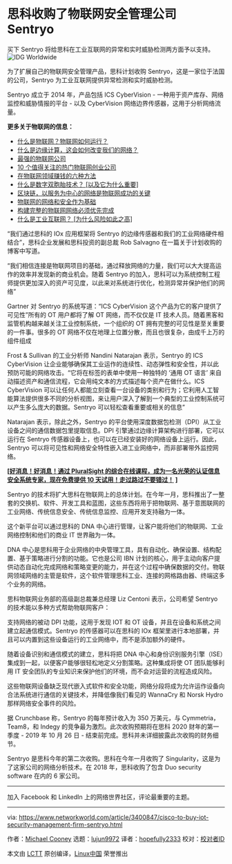 [#]: collector: (lujun9972)
[#]: translator: (hopefully2333)
[#]: reviewer: ( )
[#]: publisher: ( )
[#]: url: ( )
[#]: subject: (Cisco to buy IoT security, management firm Sentryo)
[#]: via: (https://www.networkworld.com/article/3400847/cisco-to-buy-iot-security-management-firm-sentryo.html)
[#]: author: (Michael Cooney https://www.networkworld.com/author/Michael-Cooney/)

思科收购了物联网安全管理公司 Sentryo
======
买下 Sentryo 将给思科在工业互联网的异常和实时威胁检测两方面予以支持。
![IDG Worldwide][1]

为了扩展自己的物联网安全管理产品，思科计划收购 Sentryo，这是一家位于法国的公司，Sentryo 为工业互联网提供异常检测和实时威胁检测。

Sentryo 成立于 2014 年，产品包括 ICS CyberVision - 一种用于资产库存、网络监控和威胁情报的平台 - 以及 CyberVision 网络边界传感器，这用于分析网络流量。

**更多关于物联网的信息：**

  * [什么是物联网？物联网如何运行？][4]
  * [什么是边缘计算，这会如何改变我们的网络？][5]
  * [最强的物联网公司][6]
  * [10 个值得关注的热门物联网创业公司][7]
  * [在物联网领域赚钱的六种方法][8]
  * [什么是数字双胞胎技术？ [以及它为什么重要]][9]
  * [区块链，以服务为中心的网络是物联网成功的关键][10]
  * [物联网的网络和安全作为基础][11]
  * [构建完整的物联网网络必须优先完成][12]
  * [什么是工业互联网？ [为什么风险如此之高]][13]



“我们通过思科的 IOx 应用框架将 Sentryo 的边缘传感器和我们的工业网络硬件相结合”，思科企业发展和思科投资的副总裁 Rob Salvagno 在一篇关于计划收购的博客中写道。

“我们相信连接是物联网项目的基础，通过释放网络的力量，我们可以大大提高运作的效率并发现新的商业机会。随着 Sentryo 的加入，思科可以为系统控制工程师提供更加深入的资产可见度，以此来对系统进行优化，检测异常并保护他们的网络”

Gartner 对 Sentryo 的系统写道：“ICS CyberVision 这个产品为它的客户提供了可见性”所有的 OT 用户都将了解 OT 网络，而不仅仅是 IT 技术人员。随着黑客和监管机构越来越关注工业控制系统，一个组织的 OT 拥有完整的可见性是至关重要的一件事。很多的 OT 网络不仅在地理上位置分散，而且也很复杂，由成千上万的组件组成

Frost & Sullivan 的工业分析师 Nandini Natarajan 表示，Sentryo 的 ICS CyberVision 让企业能够确保其工业运作的连续性、动态弹性和安全性，并以此预防可能的网络攻击。“它将在标签的表单中使用一种独特的 ‘通用 OT 语言’ 来自动描述资产和通信流程，它会用纯文本的方式描述每个资产在做什么。ICS CyberVision 可以让任何人都能立刻查看一台设备的类别和行为；它利用人工智能算法提供很多不同的分析视图，来让用户深入了解到一个典型的工业控制系统可以产生多么庞大的数据。Sentryo 可以轻松查看重要或相关的信息”

Natarajan 表示，除此之外，Sentryo 的平台使用深度数据包检测（DPI）从工业设备之间的通信数据包里提取信息。DPI 引擎通过边缘计算架构进行部署，它可以运行在 Sentryo 传感器设备上，也可以在已经安装好的网络设备上运行。因此，Sentryo 可以将可见性和网络安全特性嵌入进工业网络中，而非部署带外监控网络。
 
**[[好消息！好消息！通过 PluralSight 的综合在线课程，成为一名光荣的认证信息安全系统专家，现在免费提供 10 天试用！走过路过不要错过！][17] ]**

Sentryo 	的技术将扩大思科在物联网上的总体计划。在今年一月，思科推出了一整套的交换机、软件、开发工具和蓝图，这些东西将用于把物联网、基于意图联网的工业网络、传统信息安全、传统信息监控、应用开发支持融为一体。

这个新平台可以通过思科的 DNA 中心进行管理，让客户能将他们的物联网、工业网络控制和他们的商业 IT 世界融为一体。

DNA 中心是思科用于企业网络的中央管理工具，具有自动化、确保设置、结构配置、基于策略进行分割的功能。它也是公司 IBN 计划的核心，用于主动向客户提供动态自动化完成网络和策略变更的能力，并在这个过程中确保数据的交付。物联网领域网络的主管是软件，这个软件管理思科工业、连接的网格路由器、终端这多个业务的网络。

思科物联网业务部的高级副总裁兼总经理 Liz Centoni 表示，公司希望 Sentryo 的技术能以多种方式帮助物联网客户：

支持网络的被动 DPI 功能，这用于发现 IOT 和 OT 设备，并且在设备和系统之间建立起通信模式。Sentryo 的传感器可以在思科的 IOx 框架里进行本地部署，并且可以内置到这些设备运行的工业网络中，而不是添加额外的硬件。

随着设备识别和通信模式的建立，思科将把 DNA 中心和身份识别服务引擎（ISE）集成到一起，以便客户能够很轻松地定义分割策略。这种集成将使 OT 团队能够利用 IT 安全团队的专业知识来保护他们的环境，而不会对运营的流程造成风险。

这些物联网设备缺乏现代嵌入式软件和安全功能，网络分段将成为允许运作设备向合法系统进行通信的关键技术，并降低像我们看见的 WannaCry 和 Norsk Hydro 那样网络安全事件的风险。

据 Crunchbase 称，Sentryo 的每年预计收入为 350 万美元，与 Cymmetria，Team8，和 Indegy 的竞争最为激烈。此次收购预期将在思科 2020 财年的第一季度 - 2019 年 10 月 26 日 - 结束前完成。思科并未详细披露此次收购的财务细节。

Sentryo 是思科今年的第二次收购。思科在今年一月收购了 Singularity，这是为了这家公司的网络分析技术。在 2018 年，思科收购了包含 Duo security software 在内的 6 家公司。

** **

加入 Facebook 和 LinkedIn 上的网络世界社区，评论最重要的主题。

--------------------------------------------------------------------------------

via: https://www.networkworld.com/article/3400847/cisco-to-buy-iot-security-management-firm-sentryo.html

作者：[Michael Cooney][a]
选题：[lujun9972][b]
译者：[hopefully2333](https://github.com/hopefully2333)
校对：[校对者ID](https://github.com/校对者ID)

本文由 [LCTT](https://github.com/LCTT/TranslateProject) 原创编译，[Linux中国](https://linux.cn/) 荣誉推出

[a]: https://www.networkworld.com/author/Michael-Cooney/
[b]: https://github.com/lujun9972
[1]: https://images.idgesg.net/images/article/2018/09/nwan_019_iiot-100771131-large.jpg
[2]: https://www.sentryo.net/
[3]: https://www.networkworld.com/article/3243928/what-is-the-industrial-iot-and-why-the-stakes-are-so-high.html
[4]: https://www.networkworld.com/article/3207535/internet-of-things/what-is-the-iot-how-the-internet-of-things-works.html
[5]: https://www.networkworld.com/article/3224893/internet-of-things/what-is-edge-computing-and-how-it-s-changing-the-network.html
[6]: https://www.networkworld.com/article/2287045/internet-of-things/wireless-153629-10-most-powerful-internet-of-things-companies.html
[7]: https://www.networkworld.com/article/3270961/internet-of-things/10-hot-iot-startups-to-watch.html
[8]: https://www.networkworld.com/article/3279346/internet-of-things/the-6-ways-to-make-money-in-iot.html
[9]: https://www.networkworld.com/article/3280225/internet-of-things/what-is-digital-twin-technology-and-why-it-matters.html
[10]: https://www.networkworld.com/article/3276313/internet-of-things/blockchain-service-centric-networking-key-to-iot-success.html
[11]: https://www.networkworld.com/article/3269736/internet-of-things/getting-grounded-in-iot-networking-and-security.html
[12]: https://www.networkworld.com/article/3276304/internet-of-things/building-iot-ready-networks-must-become-a-priority.html
[13]: https://www.networkworld.com/article/3243928/internet-of-things/what-is-the-industrial-iot-and-why-the-stakes-are-so-high.html
[14]: https://blogs.cisco.com/news/cisco-industrial-iot-news
[15]: https://www.globenewswire.com/news-release/2018/06/28/1531119/0/en/Sentryo-Named-a-Cool-Vendor-by-Gartner.html
[16]: https://www.linkedin.com/pulse/industrial-internet-things-iiot-decoded-nandini-natarajan/
[17]: https://pluralsight.pxf.io/c/321564/424552/7490?u=https%3A%2F%2Fwww.pluralsight.com%2Fpaths%2Fcertified-information-systems-security-professional-cisspr
[18]: https://www.cisco.com/c/dam/en_us/solutions/iot/ihs-report.pdf
[19]: https://www.networkworld.com/article/3336454/cisco-goes-after-industrial-iot.html
[20]: https://www.networkworld.com/article/3202699/what-is-intent-based-networking.html
[21]: https://blogs.cisco.com/news/securing-the-internet-of-things-cisco-announces-intent-to-acquire-sentryo
[22]: https://blogs.cisco.com/security/talos/wannacry
[23]: https://www.securityweek.com/norsk-hydro-may-have-lost-40m-first-week-after-cyberattack
[24]: https://www.crunchbase.com/organization/sentryo#section-web-traffic-by-similarweb
[25]: https://www.facebook.com/NetworkWorld/
[26]: https://www.linkedin.com/company/network-world
